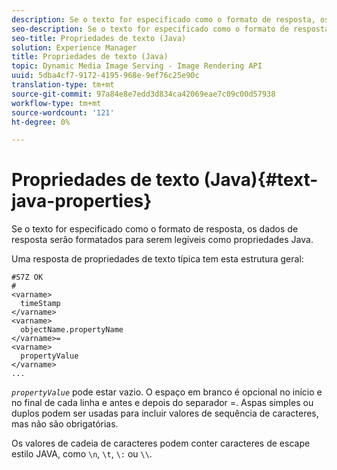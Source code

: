 ```yaml
---
description: Se o texto for especificado como o formato de resposta, os dados de resposta serão formatados para serem legíveis como propriedades Java.
seo-description: Se o texto for especificado como o formato de resposta, os dados de resposta serão formatados para serem legíveis como propriedades Java.
seo-title: Propriedades de texto (Java)
solution: Experience Manager
title: Propriedades de texto (Java)
topic: Dynamic Media Image Serving - Image Rendering API
uuid: 5dba4cf7-9172-4195-968e-9ef76c25e90c
translation-type: tm+mt
source-git-commit: 97a84e8e7edd3d834ca42069eae7c09c00d57938
workflow-type: tm+mt
source-wordcount: '121'
ht-degree: 0%

---
```



# Propriedades de texto (Java){#text-java-properties}

Se o texto for especificado como o formato de resposta, os dados de resposta serão formatados para serem legíveis como propriedades Java.

Uma resposta de propriedades de texto típica tem esta estrutura geral:

```
#S7Z OK
#
<varname>
  timeStamp
</varname>
<varname>
  objectName.propertyName
</varname>=
<varname>
  propertyValue
</varname>
...
```

*`propertyValue`* pode estar vazio. O espaço em branco é opcional no início e no final de cada linha e antes e depois do separador =. Aspas simples ou duplos podem ser usadas para incluir valores de sequência de caracteres, mas não são obrigatórias.

Os valores de cadeia de caracteres podem conter caracteres de escape estilo JAVA, como `\n`, `\t`, `\:` ou `\\`.
